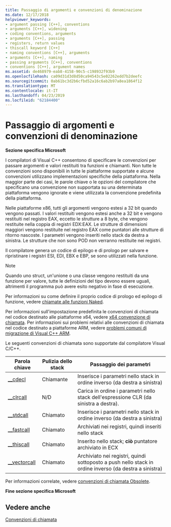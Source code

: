 ```yaml
---
title: Passaggio di argomenti e convenzioni di denominazione
ms.date: 12/17/2018
helpviewer_keywords:
- argument passing [C++], conventions
- arguments [C++], widening
- coding conventions, arguments
- arguments [C++], passing
- registers, return values
- thiscall keyword [C++]
- naming conventions [C++], arguments
- arguments [C++], naming
- passing arguments [C++], conventions
- conventions [C++], argument names
ms.assetid: de468979-eab8-4158-90c5-c198932f93b9
ms.openlocfilehash: ca09d31d3d8d50ca94543c5e02262edd7b2deefc
ms.sourcegitcommit: 0ab61bc3d2b6cfbd52a16c6ab2b97a8ea1864f12
ms.translationtype: MT
ms.contentlocale: it-IT
ms.lasthandoff: 04/23/2019
ms.locfileid: "62184400"
---
```

# <a name="argument-passing-and-naming-conventions"></a>Passaggio di argomenti e convenzioni di denominazione

**Sezione specifica Microsoft**

I compilatori di Visual C++ consentono di specificare le convenzioni per passare argomenti e valori restituiti tra funzioni e chiamanti. Non tutte le convenzioni sono disponibili in tutte le piattaforme supportate e alcune convenzioni utilizzano implementazioni specifiche della piattaforma. Nella maggior parte dei casi, le parole chiave o le opzioni del compilatore che specificano una convenzione non supportata su una determinata piattaforma vengono ignorate e viene utilizzata la convenzione predefinita della piattaforma.

Nelle piattaforme x86, tutti gli argomenti vengono estesi a 32 bit quando vengono passati. I valori restituiti vengono estesi anche a 32 bit e vengono restituiti nel registro EAX, eccetto le strutture a 8 byte, che vengono restituite nella coppia di registri EDX:EAX. Le strutture di dimensioni maggiori vengono restituite nel registro EAX come puntatori alle strutture di ritorno nascoste. I parametri vengono inseriti nello stack da destra a sinistra. Le strutture che non sono POD non verranno restituite nei registri.

Il compilatore genera un codice di epilogo e di prologo per salvare e ripristinare i registri ESI, EDI, EBX e EBP, se sono utilizzati nella funzione.

> [!NOTE]
> Quando uno struct, un'unione o una classe vengono restituiti da una funzione per valore, tutte le definizioni del tipo devono essere uguali, altrimenti il programma può avere esito negativo in fase di esecuzione.

Per informazioni su come definire il proprio codice di prologo ed epilogo di funzione, vedere [chiamate alle funzioni Naked](../cpp/naked-function-calls.md).

Per informazioni sull'impostazione predefinita le convenzioni di chiamata nel codice destinato alle piattaforme x64, vedere [x64 convenzione di chiamata](../build/x64-calling-convention.md). Per informazioni sui problemi relativi alle convenzioni di chiamata nel codice destinato a piattaforme ARM, vedere [problemi comuni di migrazione di Visual C++ ARM](../build/common-visual-cpp-arm-migration-issues.md).

Le seguenti convenzioni di chiamata sono supportate dal compilatore Visual C/C++.

|Parola chiave|Pulizia dello stack|Passaggio dei parametri|
|-------------|-------------------|-----------------------|
|[__cdecl](../cpp/cdecl.md)|Chiamante|Inserisce i parametri nello stack in ordine inverso (da destra a sinistra)|
|[__clrcall](../cpp/clrcall.md)|N/D|Carica in ordine i parametri nello stack dell'espressione CLR (da sinistra a destra).|
|[__stdcall](../cpp/stdcall.md)|Chiamato|Inserisce i parametri nello stack in ordine inverso (da destra a sinistra)|
|[__fastcall](../cpp/fastcall.md)|Chiamato|Archiviati nei registri, quindi inseriti nello stack|
|[__thiscall](../cpp/thiscall.md)|Chiamato|Inserito nello stack; **ciò** puntatore archiviato in ECX|
|[__vectorcall](../cpp/vectorcall.md)|Chiamato|Archiviato nei registri, quindi sottoposto a push nello stack in ordine inverso (da destra a sinistra)|

Per informazioni correlate, vedere [convenzioni di chiamata Obsolete](../cpp/obsolete-calling-conventions.md).

**Fine sezione specifica Microsoft**

## <a name="see-also"></a>Vedere anche

[Convenzioni di chiamata](../cpp/calling-conventions.md)